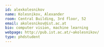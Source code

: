 ```yaml
---
id: alexkolesnikov
name: Kolesnikov, Alexander
room: Central Building, 3rd floor, 52
email: akolesnikov@ist.ac.at
bio: computer vision, machine learning
webpage: http://pub.ist.ac.at/~akolesnikov/
type: phdstudent
---
```


